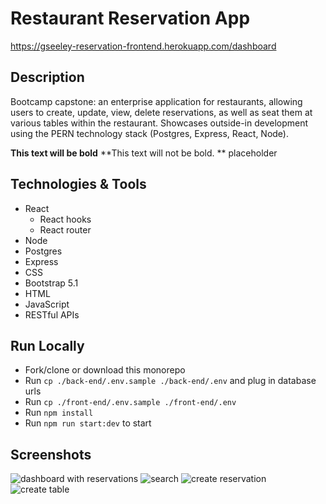 # Restaurant Reservation App
https://gseeley-reservation-frontend.herokuapp.com/dashboard

## Description
Bootcamp capstone: an enterprise application for restaurants, allowing users to create, update, view, delete reservations, as well as seat them at various tables within the restaurant. Showcases outside-in development using the PERN technology stack (Postgres, Express, React, Node).

**This text will be bold**
**This text will not be bold. ** placeholder

## Technologies & Tools
- React
  - React hooks
  - React router
- Node
- Postgres
- Express
- CSS
- Bootstrap 5.1
- HTML
- JavaScript
- RESTful APIs

## Run Locally
- Fork/clone or download this monorepo
- Run `cp ./back-end/.env.sample ./back-end/.env` and plug in database urls
- Run `cp ./front-end/.env.sample ./front-end/.env`
- Run `npm install`
- Run `npm run start:dev` to start

## Screenshots
![dashboard with reservations](https://user-images.githubusercontent.com/89324000/151452019-199cc966-def7-434c-94f5-1d4233f29513.png)
![search](https://user-images.githubusercontent.com/89324000/151452176-db0e1535-f609-4585-a7fa-b1756ce4a31b.png)
![create reservation](https://user-images.githubusercontent.com/89324000/151452213-017ae5d0-3256-44fd-9369-197c006b014a.png)
![create table](https://user-images.githubusercontent.com/89324000/151452254-087e9317-4ff8-49f4-89e1-f99df838cc01.png)
